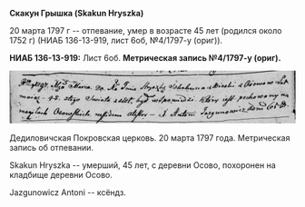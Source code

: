 **Скакун Грышка (Skakun Hryszka)**

20 марта 1797 г -- отпевание, умер в возрасте 45 лет (родился около 1752
г) (НИАБ 136-13-919, лист 6об, №4/1797-у (ориг)).

**НИАБ 136-13-919:** Лист 6об. **Метрическая запись №4/1797-у (ориг).**

![](./media/c92678f521cce4ac291cf0c5d371770211c14634.png)

Дедиловичская Покровская церковь. 20 марта 1797 года. Метрическая запись
об отпевании.

Skakun Hryszka -- умерший, 45 лет, с деревни Осово, похоронен на
кладбище деревни Осово.

Jazgunowicz Antoni -- ксёндз.
